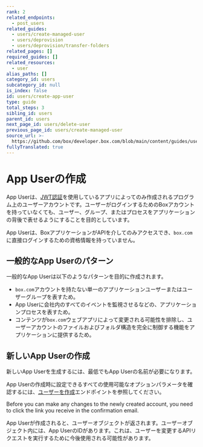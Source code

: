 ```yaml
---
rank: 2
related_endpoints:
  - post_users
related_guides:
  - users/create-managed-user
  - users/deprovision
  - users/deprovision/transfer-folders
related_pages: []
required_guides: []
related_resources:
  - user
alias_paths: []
category_id: users
subcategory_id: null
is_index: false
id: users/create-app-user
type: guide
total_steps: 3
sibling_id: users
parent_id: users
next_page_id: users/delete-user
previous_page_id: users/create-managed-user
source_url: >-
  https://github.com/box/developer.box.com/blob/main/content/guides/users/create-app-user.md
fullyTranslated: true
---
```

# App Userの作成

App Userは、[JWT認証](g://authentication/jwt/jwt-setup)を使用しているアプリによってのみ作成されるプログラム上のユーザーアカウントです。ユーザーがログインするためのBoxアカウントを持っていなくても、ユーザー、グループ、またはプロセスをアプリケーションの背後で表せるようにすることを目的としています。

App Userは、BoxアプリケーションがAPIを介してのみアクセスでき、`box.com`に直接ログインするための資格情報を持っていません。

## 一般的なApp Userのパターン

一般的なApp Userは以下のようなパターンを目的に作成されます。

* `box.com`アカウントを持たない単一のアプリケーションユーザーまたはユーザーグループを表すため。
* App Userに会社内のすべてのイベントを監視させるなどの、アプリケーションプロセスを表すため。
* コンテンツが`box.com`ウェブアプリによって変更される可能性を排除し、ユーザーアカウントのファイルおよびフォルダ構造を完全に制御する機能をアプリケーションに提供するため。

## 新しいApp Userの作成

新しいApp Userを生成するには、最低でもApp Userの名前が必要になります。

<Samples id="post_users_app">

</Samples>

App Userの作成時に設定できるすべての使用可能なオプションパラメータを確認するには、[ユーザーを作成](endpoint://post-users)エンドポイントを参照してください。

<Message type="notice">

Before you can make any changes to the newly created account, you need to click the link you receive in the confirmation email.

</Message>

App Userが作成されると、ユーザーオブジェクトが返されます。ユーザーオブジェクト内には、App UserのIDがあります。これは、ユーザーを変更するAPIリクエストを実行するために今後使用される可能性があります。
